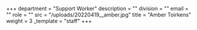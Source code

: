 +++
department = "Support Worker"
description = ""
division = ""
email = ""
role = ""
src = "/uploads/20220419__amber.jpg"
title = "Amber Toirkens"
weight = 3
_template = "staff"
+++

